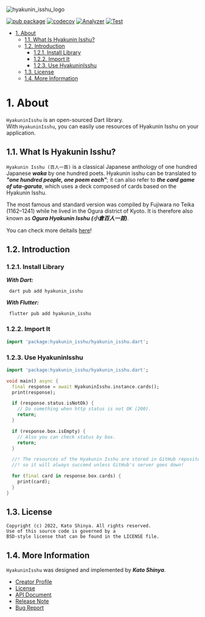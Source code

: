 ![hyakunin_isshu_logo](https://user-images.githubusercontent.com/13072231/148921690-0f0e9ec9-5b43-4ea0-8068-bbe20767e39b.png)

[![pub package](https://img.shields.io/pub/v/hyakunin_isshu.svg)](https://pub.dev/packages/hyakunin_isshu)
[![codecov](https://codecov.io/gh/hyakunin-isshu/hyakunin-isshu/branch/main/graph/badge.svg?token=1GHUFC19BR)](https://codecov.io/gh/hyakunin-isshu/hyakunin-isshu)
[![Analyzer](https://github.com/hyakunin-isshu/hyakunin-isshu/actions/workflows/analyzer.yml/badge.svg)](https://github.com/hyakunin-isshu/hyakunin-isshu/actions/workflows/analyzer.yml)
[![Test](https://github.com/hyakunin-isshu/hyakunin-isshu/actions/workflows/test.yml/badge.svg)](https://github.com/hyakunin-isshu/hyakunin-isshu/actions/workflows/test.yml)

<!-- TOC -->

- [1. About](#1-about)
  - [1.1. What Is Hyakunin Isshu?](#11-what-is-hyakunin-isshu)
  - [1.2. Introduction](#12-introduction)
    - [1.2.1. Install Library](#121-install-library)
    - [1.2.2. Import It](#122-import-it)
    - [1.2.3. Use HyakuninIsshu](#123-use-hyakuninisshu)
  - [1.3. License](#13-license)
  - [1.4. More Information](#14-more-information)

<!-- /TOC -->

# 1. About

`HyakuninIsshu` is an open-sourced Dart library.</br>
With `HyakuninIsshu`, you can easily use resources of Hyakunin Isshu on your application.

## 1.1. What Is Hyakunin Isshu?

`Hyakunin Isshu (百人一首)` is a classical Japanese anthology of one hundred Japanese **_waka_** by one hundred poets. Hyakunin isshu can be translated to **_"one hundred people, one poem each"_**; it can also refer to **_the card game of uta-garuta_**, which uses a deck composed of cards based on the Hyakunin Isshu.

The most famous and standard version was compiled by Fujiwara no Teika (1162–1241) while he lived in the Ogura district of Kyoto. It is therefore also known as **_Ogura Hyakunin Isshu (小倉百人一首)_**.

You can check more deitails [here](https://en.wikipedia.org/wiki/Ogura_Hyakunin_Isshu)!

## 1.2. Introduction

### 1.2.1. Install Library

**_With Dart:_**

```terminal
 dart pub add hyakunin_isshu
```

**_With Flutter:_**

```terminal
 flutter pub add hyakunin_isshu
```

### 1.2.2. Import It

```dart
import 'package:hyakunin_isshu/hyakunin_isshu.dart';
```

### 1.2.3. Use HyakuninIsshu

```dart
import 'package:hyakunin_isshu/hyakunin_isshu.dart';

void main() async {
  final response = await HyakuninIsshu.instance.cards();
  print(response);

  if (response.status.isNotOk) {
    // Do something when http status is not OK (200).
    return;
  }

  if (response.box.isEmpty) {
    // Also you can check status by box.
    return;
  }

  //! The resources of the Hyakunin Isshu are stored in GitHub repository,
  //! so it will always succeed unless GitHub's server goes down!

  for (final card in response.box.cards) {
    print(card);
  }
}
```

## 1.3. License

```license
Copyright (c) 2022, Kato Shinya. All rights reserved.
Use of this source code is governed by a
BSD-style license that can be found in the LICENSE file.
```

## 1.4. More Information

`HyakuninIsshu` was designed and implemented by **_Kato Shinya_**.

- [Creator Profile](https://github.com/myConsciousness)
- [License](https://github.com/hyakunin-isshu/hyakunin-isshu/blob/main/LICENSE)
- [API Document](https://pub.dev/documentation/hyakunin_isshu/latest/hyakunin_isshu/hyakunin_isshu-library.html)
- [Release Note](https://github.com/hyakunin-isshu/hyakunin-isshu/releases)
- [Bug Report](https://github.com/hyakunin-isshu/hyakunin-isshu/issues)
